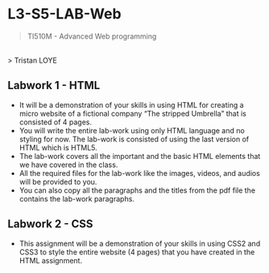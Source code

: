 # L3-S5-LAB-Web
> TI510M - Advanced Web programming
<br>
> Tristan LOYE

## Labwork 1 - HTML
- It will be a demonstration of your skills in using HTML for creating a micro website of a fictional company “The stripped Umbrella” that is consisted of 4 pages.
- You will write the entire lab-work using only HTML language and no styling for now. The lab-work is consisted of using the last version of HTML which is HTML5.
- The lab-work covers all the important and the basic HTML elements that we have covered in the class.
- All the required files for the lab-work like the images, videos, and audios will be provided to you.
- You can also copy all the paragraphs and the titles from the pdf file the contains the lab-work paragraphs.

## Labwork 2 - CSS
- This assignment will be a demonstration of your skills in using CSS2 and CSS3 to style the entire website (4 pages) that you have created in the HTML assignment.